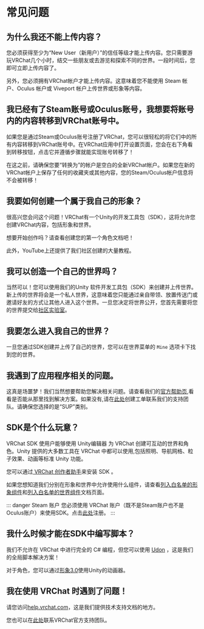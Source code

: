 # 常见问题

## 为什么我还不能上传内容？

您必须获得至少为“New User（新用户）”的信任等级才能上传内容。您只需要游玩VRChat几个小时，结交一些朋友或去游览和探索不同的世界。一段时间后，您即可立即上传内容了。

另外，您必须拥有VRChat帐户才能上传内容。这意味着您不能使用 Steam 帐户、Oculus 帐户或 Viveport 帐户上传世界或形象等内容。

## 我已经有了Steam账号或Oculus账号，我想要将账号内的内容转移到VRChat账号中。

如果您是通过Steam或Oculus账号注册了VRChat，您可以很轻松的将它们中的所有内容转移到VRChat账号中。在VRChat应用中打开设置页面，您会在右下角看到转移按钮，点击它并遵循步骤就能实现账号转移了！

在这之前，请确保您要“转换为”的帐户是空白的全新VRChat帐户。如果您在新的VRChat帐户上保存了任何的收藏夹或其他内容，您的Steam/Oculus帐户信息将不会被转移！

## 我要如何创建一个属于我自己的形象？

很高兴您会问这个问题！VRChat有一个Unity的开发工具包（SDK），这将允许您创建VRChat内容，包括形象和世界。

想要开始创作吗？请查看创建您的第一个角色文档吧！

此外，YouTube上还提供了我们社区创建的大量教程。

## 我可以创造一个自己的世界吗？

当然可以！您可以使用我们的Unity 软件开发工具包（SDK）来创建并上传世界。新上传的世界将会是一个私人世界，这意味着您只能通过亲自带领、放置传送门或邀请好友的方式让其他人进入这个世界。一旦您决定将世界公开，您首先需要将您的世界提交给[社区实验室](https://docs.vrchat.com/docs/vrchat-community-labs)。

## 我要怎么进入我自己的世界？

一旦您通过SDK创建并上传了自己的世界，您可以在世界菜单的 `Mine` 选项卡下找到您的世界。

## 我遇到了应用程序相关的问题。

这真是场噩梦！我们当然想要帮助您解决相关问题。请查看我们的[官方帮助页](https://help.vrchat.com/),看看是否能从那里找到解决方案。如果没有,请在[此处](https://help.vrchat.com/new)创建工单联系我们的支持团队。请确保您选择的是“SUP”类别。

## SDK是个什么玩意？

VRChat SDK 使用户能够使用 Unity编辑器 为 VRChat 创建可互动的世界和角色。Unity 提供的大多数工具在 VRChat 中都可以使用,包括照明、导航网格、粒子效果、动画等标准 Unity 功能。

您可以通过[ VRChat 创作者助手](https://vrchat.com/download/vcc)来安装 SDK 。

如果您想知道我们分别在形象和世界中允许使用什么组件，请查看[列入白名单的形象组件](../blank.md)和[列入白名单的世界组件](../blank.md)文档页面。

::: danger Steam 账户
您必须使用 VRChat 账户（既不是Steam账户也不是Oculus账户）来使用SDK。点击[此处](https://vrchat.com/register)注册。
:::

## 我什么时候才能在SDK中编写脚本？

我们不允许在 VRChat 中进行完全的 C# 编程，但您可以使用 [Udon](../blank.md) ，这是我们的全局脚本解决方案！

对于角色，您可以通过[形象3.0](../blank.md)使用Unity的动画器。

## 我在使用 VRChat 时遇到了问题！

请您访问[help.vrchat.com](https://help.vrchat.com/)，这是我们提供技术支持文档的地方。

您也可以在[此处](https://vrch.at/support)联系VRChat官方支持团队。
